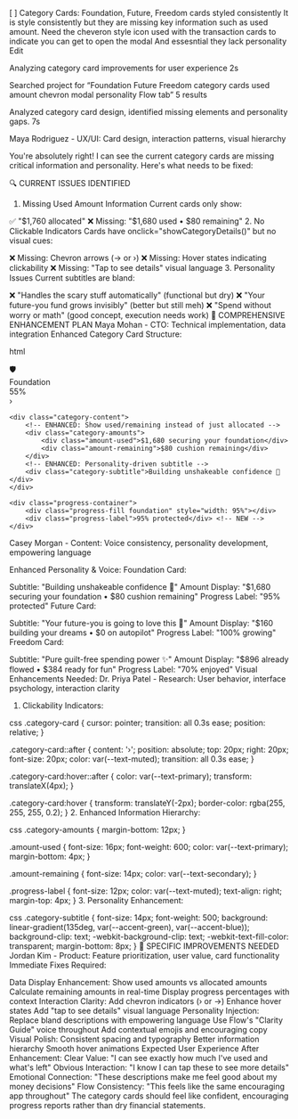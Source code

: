 [ ] Category Cards: Foundation, Future, Freedom cards styled consistently It is style consistently but they are
missing key information such as used amount.
Need the cheveron style icon used with the transaction cards to indicate you can get to open the modal
And essesntial they lack personality
Edit

Analyzing category card improvements for user experience
2s




Searched project for “Foundation Future Freedom category cards used amount chevron modal personality Flow tab”
5 results










Analyzed category card design, identified missing elements and personality gaps.
7s



Maya Rodriguez - UX/UI: Card design, interaction patterns, visual hierarchy

You're absolutely right! I can see the current category cards are missing critical information and personality. Here's what needs to be fixed:

🔍 CURRENT ISSUES IDENTIFIED
1. Missing Used Amount Information
Current cards only show:

✅ "$1,760 allocated"
❌ Missing: "$1,680 used • $80 remaining"
2. No Clickable Indicators
Cards have onclick="showCategoryDetails()" but no visual cues:

❌ Missing: Chevron arrows (→ or ›)
❌ Missing: Hover states indicating clickability
❌ Missing: "Tap to see details" visual language
3. Personality Issues
Current subtitles are bland:

❌ "Handles the scary stuff automatically" (functional but dry)
❌ "Your future-you fund grows invisibly" (better but still meh)
❌ "Spend without worry or math" (good concept, execution needs work)
🔧 COMPREHENSIVE ENHANCEMENT PLAN
Maya Mohan - CTO: Technical implementation, data integration
Enhanced Category Card Structure:

html
<div class="category-card foundation" onclick="showCategoryDetails('foundation')">
    <div class="category-header">
        <div class="category-title-group">
            <div class="category-emoji">🛡️</div>
            <div class="category-title">Foundation</div>
        </div>
        <div class="category-percentage">55%</div>
        <div class="chevron-indicator">›</div> <!-- NEW -->
    </div>
    
    <div class="category-content">
        <!-- ENHANCED: Show used/remaining instead of just allocated -->
        <div class="category-amounts">
            <div class="amount-used">$1,680 securing your foundation</div>
            <div class="amount-remaining">$80 cushion remaining</div>
        </div>
        <!-- ENHANCED: Personality-driven subtitle -->
        <div class="category-subtitle">Building unshakeable confidence 💪</div>
    </div>
    
    <div class="progress-container">
        <div class="progress-fill foundation" style="width: 95%"></div>
        <div class="progress-label">95% protected</div> <!-- NEW -->
    </div>
</div>
Casey Morgan - Content: Voice consistency, personality development, empowering language

Enhanced Personality & Voice:
Foundation Card:

Subtitle: "Building unshakeable confidence 💪"
Amount Display: "$1,680 securing your foundation • $80 cushion remaining"
Progress Label: "95% protected"
Future Card:

Subtitle: "Your future-you is going to love this 🚀"
Amount Display: "$160 building your dreams • $0 on autopilot"
Progress Label: "100% growing"
Freedom Card:

Subtitle: "Pure guilt-free spending power ✨"
Amount Display: "$896 already flowed • $384 ready for fun"
Progress Label: "70% enjoyed"
Visual Enhancements Needed:
Dr. Priya Patel - Research: User behavior, interface psychology, interaction clarity

1. Clickability Indicators:

css
.category-card {
    cursor: pointer;
    transition: all 0.3s ease;
    position: relative;
}

.category-card::after {
    content: '›';
    position: absolute;
    top: 20px;
    right: 20px;
    font-size: 20px;
    color: var(--text-muted);
    transition: all 0.3s ease;
}

.category-card:hover::after {
    color: var(--text-primary);
    transform: translateX(4px);
}

.category-card:hover {
    transform: translateY(-2px);
    border-color: rgba(255, 255, 255, 0.2);
}
2. Enhanced Information Hierarchy:

css
.category-amounts {
    margin-bottom: 12px;
}

.amount-used {
    font-size: 16px;
    font-weight: 600;
    color: var(--text-primary);
    margin-bottom: 4px;
}

.amount-remaining {
    font-size: 14px;
    color: var(--text-secondary);
}

.progress-label {
    font-size: 12px;
    color: var(--text-muted);
    text-align: right;
    margin-top: 4px;
}
3. Personality Enhancement:

css
.category-subtitle {
    font-size: 14px;
    font-weight: 500;
    background: linear-gradient(135deg, var(--accent-green), var(--accent-blue));
    background-clip: text;
    -webkit-background-clip: text;
    -webkit-text-fill-color: transparent;
    margin-bottom: 8px;
}
🎯 SPECIFIC IMPROVEMENTS NEEDED
Jordan Kim - Product: Feature prioritization, user value, card functionality
Immediate Fixes Required:

Data Display Enhancement:
Show used amounts vs allocated amounts
Calculate remaining amounts in real-time
Display progress percentages with context
Interaction Clarity:
Add chevron indicators (› or →)
Enhance hover states
Add "tap to see details" visual language
Personality Injection:
Replace bland descriptions with empowering language
Use Flow's "Clarity Guide" voice throughout
Add contextual emojis and encouraging copy
Visual Polish:
Consistent spacing and typography
Better information hierarchy
Smooth hover animations
Expected User Experience After Enhancement:
Clear Value: "I can see exactly how much I've used and what's left"
Obvious Interaction: "I know I can tap these to see more details"
Emotional Connection: "These descriptions make me feel good about my money decisions"
Flow Consistency: "This feels like the same encouraging app throughout"
The category cards should feel like confident, encouraging progress reports rather than dry financial statements.